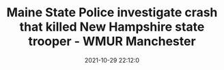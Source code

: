 ---
"title": "Maine State Police investigate crash that killed New Hampshire state trooper - WMUR Manchester"
"date": "2021-10-29 22:12:0"
"feed_name": "GOOGLENEWSCONSTRUCTION"
"feed_website": "https://news.google.com/search?q=construction%2Bincident&hl=en-US&gl=US&ceid=US:en"
"feed_rss": "https://news.google.com/rss/search?q=construction%2Bincident&hl=en-US&gl=US&ceid=US:en"
"link": "https://www.wmur.com/article/maine-state-police-investigate-crash-new-hampshire-state-trooper/38110311"
"source": "{'href': 'https://www.wmur.com', 'title': 'WMUR Manchester'}"
"file": "_posts/2021-1-1-6eb4256a98c2bb1277c365a1570ee3c272f859ae.md"
"accident": "1"
"drilling": "0"
"dead": "1"
"injured": "0"
"arrested": "0"
"place": "new hampshire"
"where": "road site"
"causes": "crash"
"place_uri": "http://en.wikipedia.org/wiki/New_Hampshire"
---